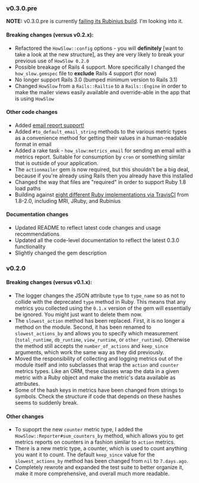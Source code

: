### v0.3.0.pre

**NOTE:** v0.3.0.pre is currently [failing its Rubinius build](https://travis-ci.org/normalocity/how_slow).
I'm looking into it.

#### Breaking changes (versus v0.2.x):

* Refactored the `HowSlow::config` options - you will **definitely**
  [want to take a look at the new structure], 
  as they are very likely to break your previous use of `HowSlow 0.2.0`
* Possible breakage of Rails 4 support. More specifically I changed the
  `how_slow.gemspec` file to **exclude** Rails 4 support (for now)
* No longer support Rails 3.0 (bumped minimum version to Rails 3.1)
* Changed `HowSlow` from a `Rails::Railtie` to a `Rails::Engine` in order
  to make the mailer views easily available and override-able in the
  app that is using `HowSlow`

#### Other code changes

* Added [email report support!](https://github.com/normalocity/how_slow/issues/12)
* Added `#to_default_email_string` methods to the various metric types as a convenience
  method for getting their values in a human-readable format in email
* Added a rake task - `how_slow:metrics_email` for sending an email with a metrics
  report. Suitable for consumption by `cron` or something similar that is outside
  of your application.
* The `actionmailer` gem is now required, but this shouldn't be a big deal, because
  if you're already using Rails then you already have this installed
* Changed the way that files are "required" in order to support Ruby 1.8 load paths
* Building against [eight different Ruby implementations via TravisCI](https://travis-ci.org/normalocity/how_slow)
  from 1.8-2.0, including MRI, JRuby, and Rubinius

#### Documentation changes

* Updated README to reflect latest code changes and usage recommendations
* Updated all the code-level documentation to reflect the latest 0.3.0 functionality
* Slightly changed the gem description

### v0.2.0

#### Breaking changes (versus v0.1.x):

* The logger changes the JSON attribute `type` to `type_name` so as not to
  collide with the deprecated `type` method in Ruby. This means that any metrics
  you collected using the `0.1.x` version of the gem will essentially be
  ignored. You might just want to delete them now.
* The `slowest_action` method has been replaced. First, it is no longer a method
  on the module. Second, it has been renamed to `slowest_actions_by` and allows
  you to specify which measurement (`total_runtime`, `db_runtime`,
  `view_runtime`, or `other_runtime`). Otherwise the method still accepts the
  `number_of_actions` and `keep_since` arguments, which work the same way as
  they did previously.
* Moved the responsibility of collecting and logging metrics out of the module
  itself and into subclasses that wrap the `action` and `counter` metrics types.
  Like an ORM, these classes wrap the data in a given metric with a Ruby object
  and make the metric's data available as attributes.
* Some of the hash keys in metrics have been changed from strings to symbols.
  Check the structure if code that depends on these hashes seems to suddenly
  break.

#### Other changes

* To supoprt the new `counter` metric type, I added the
  `HowSlow::Reporter#sum_counters_by` method, which allows you to get metrics
  reports on counters in a fashion similar to `action` metrics.
* There is a new metric type, a counter, which is used to count anything you
  want it to count.
 The default `keep_since` value for the `slowest_actions_by` method has been
  changed from `nil` to `7.days.ago`.
* Completely rewrote and expanded the test suite to better organize it, make it
  more comprehensive, and overall much more readable.
